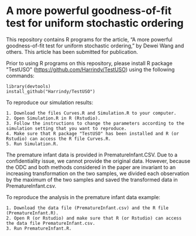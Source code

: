 # A more powerful goodness-of-fit test for uniform stochastic ordering
This repository contains R programs for the article, “A more powerful goodness-of-fit test for uniform stochastic ordering,” by Dewei Wang and others. This article has been submitted for publication.

Prior to using R programs on this repository, please install R package "TestUSO" (https://github.com/Harrindy/TestUSO) using the following commands:

    library(devtools)
    install_github("Harrindy/TestUSO")

To reproduce our simulation results: 
    
    1. Download the files Curves.R and Simulation.R to your computer. 
    2. Open Simulation.R in R (Rstudio). 
    3. Follow the instructions to change the parameters according to the simulation setting that you want to reproduce. 
    4. Make sure that R package "TestUSO" has been installed and R (or Rstudio) can access the R file Curves.R.
    5. Run Simulation.R. 


The premature infant data is provided in PrematureInfant.CSV. Due to a confidentiality issue, we cannot provide the original data. However, because the ODC and both methods considered in the paper are invariant to an increasing transformation on the two samples, we divided each observation by the maximum of the two samples and saved the transformed data in PrematureInfant.csv. 

To reproduce the analysis in the premature infant data example: 

    1. Download the data file (PrematureInfant.csv) and the R file (PrematureInfant.R).  
    2. Open R (or Rstudio) and make sure that R (or Rstudio) can access the data file PrematureInfant.csv.
    3. Run PrematureInfant.R. 
